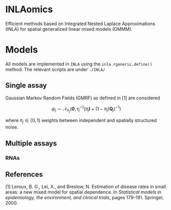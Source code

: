 # INLAomics

Efficient methods based on Integrated Nested Laplace Approximations (INLA) for spatial generalized linear mixed models (GMMM). 

# Models
All models are implemented in `INLA` using the `inla.rgeneric.define()` method. The relevant scripts are under `./INLA/`

## Single assay
Gaussian Markov Random Fields (GMRF) as defined in [1] are considered

$$
\psi_j \sim \mathcal{N}_{n_j}\Big(\mathbf{0}, \tau_j^{-1}\big(\pi_j\mathbf{I} + (1-\pi_j)\mathbf{Q}_j\big)^{-1}\Big)
$$

where $\pi_j \in [0,1)$ weights between independent and spatially structured noise. 

## Multiple assays
### RNAs


## References
[1] Leroux, B. G., Lei, X., and Breslow, N. Estimation of disease rates in small areas: a new mixed model
for spatial dependence. In _Statistical models in epidemiology, the environment, and clinical trials_, pages
179–191. Springer, 2000.
